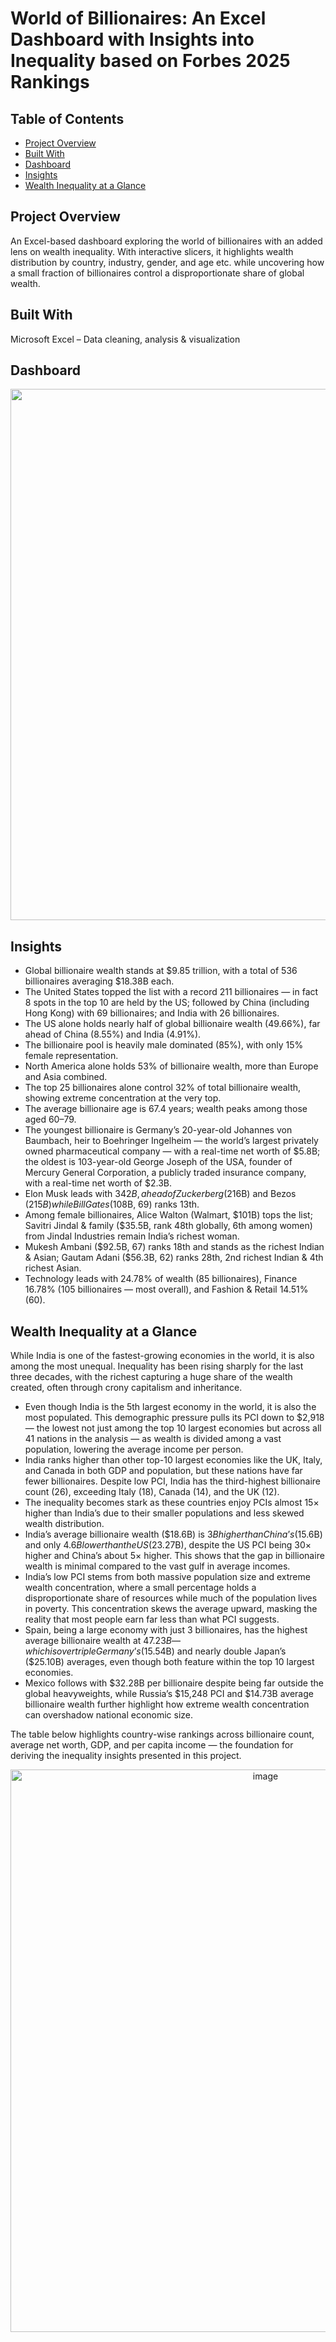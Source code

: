 # World of Billionaires: An Excel Dashboard with Insights into Inequality based on Forbes 2025 Rankings

## Table of Contents

- [Project Overview](#project-overview)  
- [Built With](#built-with)  
- [Dashboard](#dashboard)  
- [Insights](#insights)  
- [Wealth Inequality at a Glance](#wealth-inequality-at-a-glance) 

## Project Overview

An Excel-based dashboard exploring the world of billionaires with an added lens on wealth inequality. With interactive slicers, it highlights wealth distribution by country, industry, gender, and age etc. while uncovering how a small fraction of billionaires control a disproportionate share of global wealth. 

## Built With

Microsoft Excel – Data cleaning, analysis & visualization

## Dashboard

<p align="center">
<img width="1500" height="850" alt="image" src="https://github.com/user-attachments/assets/536f03ad-fcfa-4a61-bb4c-2422a7a15d54" />
</p>

## Insights

-	Global billionaire wealth stands at $9.85 trillion, with a total of 536 billionaires averaging $18.38B each.
-	The United States topped the list with a record 211 billionaires — in fact 8 spots in the top 10 are held by the US; followed by China (including Hong Kong) with 69 billionaires; and India with 26 billionaires.
-	The US alone holds nearly half of global billionaire wealth (49.66%), far ahead of China (8.55%) and India (4.91%).
-	The billionaire pool is heavily male dominated (85%), with only 15% female representation.
-	North America alone holds 53% of billionaire wealth, more than Europe and Asia combined.
-	The top 25 billionaires alone control 32% of total billionaire wealth, showing extreme concentration at the very top.
-	The average billionaire age is 67.4 years; wealth peaks among those aged 60–79.
-	The youngest billionaire is Germany’s 20-year-old Johannes von Baumbach, heir to Boehringer Ingelheim — the world’s largest privately owned pharmaceutical company — with a real-time net worth of $5.8B; the oldest is 103-year-old George Joseph of the USA, founder of Mercury General Corporation, a publicly traded insurance company, with a real-time net worth of $2.3B.
-	Elon Musk leads with $342B, ahead of Zuckerberg ($216B) and Bezos ($215B) while Bill Gates ($108B, 69) ranks 13th.
-	Among female billionaires, Alice Walton (Walmart, $101B) tops the list; Savitri Jindal & family ($35.5B, rank 48th globally, 6th among women) from Jindal Industries remain India’s richest woman.
-	Mukesh Ambani ($92.5B, 67) ranks 18th and stands as the richest Indian & Asian; Gautam Adani ($56.3B, 62) ranks 28th, 2nd richest Indian & 4th richest Asian.
-	Technology leads with 24.78% of wealth (85 billionaires), Finance 16.78% (105 billionaires — most overall), and Fashion & Retail 14.51% (60).

## Wealth Inequality at a Glance

While India is one of the fastest-growing economies in the world, it is also among the most unequal. Inequality has been rising sharply for the last three decades, with the richest capturing a huge share of the wealth created, often through crony capitalism and inheritance.

- Even though India is the 5th largest economy in the world, it is also the most populated. This demographic pressure pulls its PCI down to $2,918 — the lowest not just among the top 10 largest economies but across all 41 nations in the analysis — as wealth is divided among a vast population, lowering the average income per person.
-	India ranks higher than other top-10 largest economies like the UK, Italy, and Canada in both GDP and population, but these nations have far fewer billionaires. Despite low PCI, India has the third-highest billionaire count (26), exceeding Italy (18), Canada (14), and the UK (12).
-	The inequality becomes stark as these countries enjoy PCIs almost 15× higher than India’s due to their smaller populations and less skewed wealth distribution.
-	India’s average billionaire wealth ($18.6B) is $3B higher than China’s ($15.6B) and only $4.6B lower than the US ($23.27B), despite the US PCI being 30× higher and China’s about 5× higher. This shows that the gap in billionaire wealth is minimal compared to the vast gulf in average incomes.
-	India’s low PCI stems from both massive population size and extreme wealth concentration, where a small percentage holds a disproportionate share of resources while much of the population lives in poverty. This concentration skews the average upward, masking the reality that most people earn far less than what PCI suggests.
-	Spain, being a large economy with just 3 billionaires, has the highest average billionaire wealth at $47.23B — which is over triple Germany’s ($15.54B) and nearly double Japan’s ($25.10B) averages, even though both feature within the top 10 largest economies. 
-	Mexico follows with $32.28B per billionaire despite being far outside the global heavyweights, while Russia’s $15,248 PCI and $14.73B average billionaire wealth further highlight how extreme wealth concentration can overshadow national economic size.

The table below highlights country-wise rankings across billionaire count, average net worth, GDP, and per capita income — the foundation for deriving the inequality insights presented in this project.

<p align="center">
  <img width="800" height="900" alt="image" src="https://github.com/user-attachments/assets/b536a1ff-bc55-450c-9ceb-cdd3aacc02e4" />
</p>
